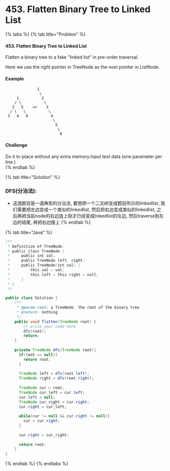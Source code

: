 # 453. Flatten Binary Tree to Linked List

{% tabs %}
{% tab title="Problem" %}
#### 453. Flatten Binary Tree to Linked List

Flatten a binary tree to a fake "linked list" in pre-order traversal.

Here we use the _right_ pointer in TreeNode as the _next_ pointer in ListNode.

#### Example

```text
              1
               \
     1          2
    / \          \
   2   5    =>    3
  / \   \          \
 3   4   6          4
                     \
                      5
                       \
                        6
```

#### Challenge

Do it in-place without any extra memory.Input test data \(one parameter per line.\)  
{% endtab %}

{% tab title="Solution" %}
### DFS\(分治法\):

* 这道题目是一道典型的分治法, 要想把一个二叉树变成题目所示的linkedlist, 我们需要把左边变成一个类似的linkedlist, 然后把右边变成类似的linkedlist, 之后再把当前node的右边连上刚才已经变成linkedlist的左边, 然后traverse到左边的结尾, 再把右边接上
{% endtab %}

{% tab title="Java" %}
```java
/**
 * Definition of TreeNode:
 * public class TreeNode {
 *     public int val;
 *     public TreeNode left, right;
 *     public TreeNode(int val) {
 *         this.val = val;
 *         this.left = this.right = null;
 *     }
 * }
 */

public class Solution {
    /**
     * @param root: a TreeNode, the root of the binary tree
     * @return: nothing
     */
    public void flatten(TreeNode root) {
        // write your code here
        dfs(root);
        return;
    }
    
    private TreeNode dfs(TreeNode root){
      if(root == null){
        return root;
      }
      
      TreeNode left = dfs(root.left);
      TreeNode right = dfs(root.right);
      
      TreeNode cur = root;
      TreeNode cur_left = cur.left;
      cur.left = null;
      TreeNode cur_right = cur.right;
      cur.right = cur_left;
      
      while(cur != null && cur.right != null){
        cur = cur.right;
      }
      
      cur.right = cur_right;
      
      return root;
    }
}
```
{% endtab %}
{% endtabs %}


